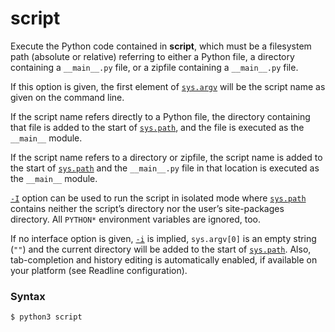 # script

Execute the Python code contained in **script**, which must be a filesystem path (absolute or relative) referring to either a Python file, a directory containing a `__main__.py` file, or a zipfile containing a `__main__.py` file.

If this option is given, the first element of [`sys.argv`](/modules/sys/argv.md) will be the script name as given on the command line.

If the script name refers directly to a Python file, the directory containing that file is added to the start of [`sys.path`](/modules/sys/path.md), and the file is executed as the `__main__` module.

If the script name refers to a directory or zipfile, the script name is added to the start of [`sys.path`](/modules/sys/path.md) and the `__main__.py` file in that location is executed as the `__main__` module.

[`-I`](/cli/Miscellaneous/I.md) option can be used to run the script in isolated mode where [`sys.path`](/modules/sys/path.md) contains neither the script’s directory nor the user’s site-packages directory. All `PYTHON*` environment variables are ignored, too.

If no interface option is given, [`-i`](/cli/Miscellaneous/-i.md) is implied, `sys.argv[0]` is an empty string (`""`) and the current directory will be added to the start of [`sys.path`](/modules/sys/path.md). Also, tab-completion and history editing is automatically enabled, if available on your platform (see Readline configuration).

### Syntax

```shell
$ python3 script
```